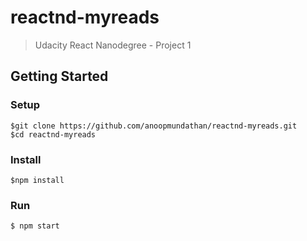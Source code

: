 # reactnd-myreads
> Udacity React Nanodegree - Project 1
## Getting Started
### Setup
```
$git clone https://github.com/anoopmundathan/reactnd-myreads.git
$cd reactnd-myreads
```
### Install
```
$npm install
```
### Run
```
$ npm start
```
